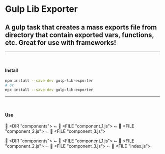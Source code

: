 # Gulp Lib Exporter

## A gulp task that creates a mass exports file from directory that contain exported vars, functions, etc. Great for use with frameworks!
---
<br>

#### Install
```bash
npm install --save-dev gulp-lib-exporter
# or
npx install --save-dev gulp-lib-exporter
```
---
<br>

#### Use

📁 <DIR "components">
⌙ 📄 <FILE "component_1.js">
⌙ 📄 <FILE "component_2.js">
⌙ 📄 <FILE "component_3.js">



📁 <DIR "components">
⌙ 📄 <FILE "component_1.js">
⌙ 📄 <FILE "component_2.js">
⌙ 📄 <FILE "component_3.js">
⌙ 📑 <FILE "index.js">
